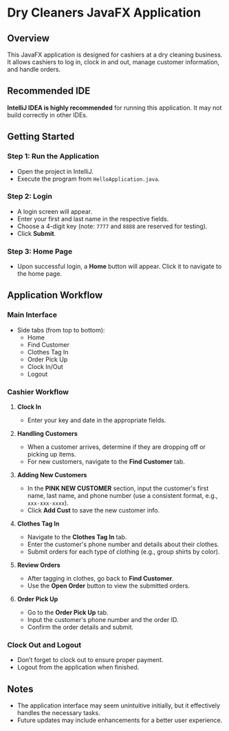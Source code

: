 # Dry Cleaners JavaFX Application

## Overview
This JavaFX application is designed for cashiers at a dry cleaning business. It allows cashiers to log in, clock in and out, manage customer information, and handle orders.

## Recommended IDE
**IntelliJ IDEA is highly recommended** for running this application. It may not build correctly in other IDEs.

## Getting Started

### Step 1: Run the Application
- Open the project in IntelliJ.
- Execute the program from `HelloApplication.java`.

### Step 2: Login
- A login screen will appear.
- Enter your first and last name in the respective fields.
- Choose a 4-digit key (note: `7777` and `8888` are reserved for testing).
- Click **Submit**.

### Step 3: Home Page
- Upon successful login, a **Home** button will appear. Click it to navigate to the home page.

## Application Workflow

### Main Interface
- Side tabs (from top to bottom):
  - Home
  - Find Customer
  - Clothes Tag In
  - Order Pick Up
  - Clock In/Out
  - Logout

### Cashier Workflow
1. **Clock In**
   - Enter your key and date in the appropriate fields.
  
2. **Handling Customers**
   - When a customer arrives, determine if they are dropping off or picking up items.
   - For new customers, navigate to the **Find Customer** tab.

3. **Adding New Customers**
   - In the **PINK NEW CUSTOMER** section, input the customer's first name, last name, and phone number (use a consistent format, e.g., `xxx-xxx-xxxx`).
   - Click **Add Cust** to save the new customer info.

4. **Clothes Tag In**
   - Navigate to the **Clothes Tag In** tab.
   - Enter the customer's phone number and details about their clothes.
   - Submit orders for each type of clothing (e.g., group shirts by color).

5. **Review Orders**
   - After tagging in clothes, go back to **Find Customer**.
   - Use the **Open Order** button to view the submitted orders.

6. **Order Pick Up**
   - Go to the **Order Pick Up** tab.
   - Input the customer's phone number and the order ID.
   - Confirm the order details and submit.

### Clock Out and Logout
- Don’t forget to clock out to ensure proper payment.
- Logout from the application when finished.

## Notes
- The application interface may seem unintuitive initially, but it effectively handles the necessary tasks.
- Future updates may include enhancements for a better user experience.

